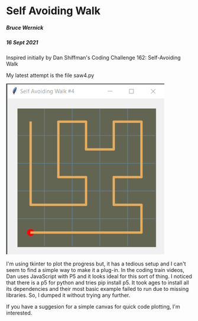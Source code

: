 # Self Avoiding Walk

##### Bruce Wernick
##### 16 Sept 2021


Inspired initially by Dan Shiffman's
Coding Challenge 162: Self-Avoiding Walk

My latest attempt is the file saw4.py

![](screenshot.png)

I'm using tkinter to plot the progress but, 
it has a tedious setup and I can't seem to 
find a simple way to make it a plug-in.  In 
the coding train videos, Dan uses JavaScript 
with P5 and it looks ideal for this sort of 
thing.  I noticed that there is a p5 for 
python and tries pip install p5.  It took 
ages to install all its dependencies and 
their most basic example failed to run due 
to missing libraries.  So, I dumped it 
without trying any further.

If you have a suggesion for a simple canvas for
quick code plotting, I'm interested.

